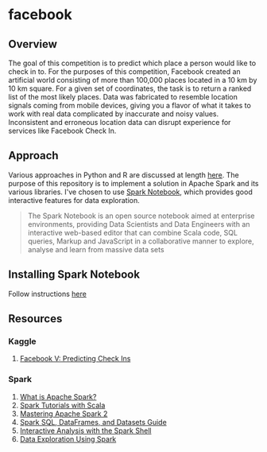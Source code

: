 # facebook
## Overview
The goal of this competition is to predict which place a person would like to check in to. For the purposes of this competition, Facebook created an artificial world consisting of more than 100,000 places located in a 10 km by 10 km square. For a given set of coordinates, the task is to return a ranked list of the most likely places. Data was fabricated to resemble location signals coming from mobile devices, giving you a flavor of what it takes to work with real data complicated by inaccurate and noisy values. Inconsistent and erroneous location data can disrupt experience for services like Facebook Check In.

## Approach
Various approaches in Python and R are discussed at length [here](https://www.kaggle.com/c/facebook-v-predicting-check-ins/kernels). The purpose of this repository is to implement a solution in Apache Spark and its various libraries. I've chosen to use [Spark Notebook](http://spark-notebook.io/), which provides good interactive features for data exploration.

> The Spark Notebook is an open source notebook aimed at enterprise environments, providing Data Scientists and Data Engineers with an interactive web-based editor that can combine Scala code, SQL queries, Markup and JavaScript in a collaborative manner to explore, analyse and learn from massive data sets

## Installing Spark Notebook
Follow instructions [here](https://github.com/spark-notebook/spark-notebook/blob/master/docs/quick_start.md)

## Resources

### Kaggle
1. [Facebook V: Predicting Check Ins](https://www.kaggle.com/c/facebook-v-predicting-check-ins)

### Spark
1. [What is Apache Spark?](https://www.supergloo.com/spark-tutorial/)
2. [Spark Tutorials with Scala](https://www.supergloo.com/spark-tutorial/spark-tutorials-scala/)
3. [Mastering Apache Spark 2](https://jaceklaskowski.gitbooks.io/mastering-apache-spark/content/)
4. [Spark SQL, DataFrames, and Datasets Guide](http://spark.apache.org/docs/latest/sql-programming-guide.html)
5. [Interactive Analysis with the Spark Shell](http://spark.apache.org/docs/latest/quick-start.html)
6. [Data Exploration Using Spark](http://ampcamp.berkeley.edu/big-data-mini-course/data-exploration-using-spark.html)
